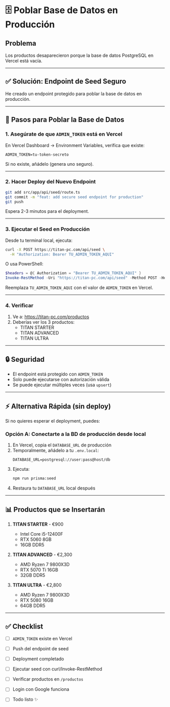 # 🗄️ Poblar Base de Datos en Producción

## Problema
Los productos desaparecieron porque la base de datos PostgreSQL en Vercel está vacía.

---

## ✅ Solución: Endpoint de Seed Seguro

He creado un endpoint protegido para poblar la base de datos en producción.

---

## 📝 Pasos para Poblar la Base de Datos

### 1. Asegúrate de que `ADMIN_TOKEN` está en Vercel

En Vercel Dashboard → Environment Variables, verifica que existe:
```
ADMIN_TOKEN=tu-token-secreto
```

Si no existe, añádelo (genera uno seguro).

---

### 2. Hacer Deploy del Nuevo Endpoint

```bash
git add src/app/api/seed/route.ts
git commit -m "feat: add secure seed endpoint for production"
git push
```

Espera 2-3 minutos para el deployment.

---

### 3. Ejecutar el Seed en Producción

Desde tu terminal local, ejecuta:

```bash
curl -X POST https://titan-pc.com/api/seed \
  -H "Authorization: Bearer TU_ADMIN_TOKEN_AQUI"
```

O usa PowerShell:
```powershell
$headers = @{ Authorization = "Bearer TU_ADMIN_TOKEN_AQUI" }
Invoke-RestMethod -Uri "https://titan-pc.com/api/seed" -Method POST -Headers $headers
```

Reemplaza `TU_ADMIN_TOKEN_AQUI` con el valor de `ADMIN_TOKEN` en Vercel.

---

### 4. Verificar

1. Ve a: https://titan-pc.com/productos
2. Deberías ver los 3 productos:
   - TITAN STARTER
   - TITAN ADVANCED
   - TITAN ULTRA

---

## 🔒 Seguridad

- El endpoint está protegido con `ADMIN_TOKEN`
- Solo puede ejecutarse con autorización válida
- Se puede ejecutar múltiples veces (usa `upsert`)

---

## ⚡ Alternativa Rápida (sin deploy)

Si no quieres esperar el deployment, puedes:

### Opción A: Conectarte a la BD de producción desde local

1. En Vercel, copia el `DATABASE_URL` de producción
2. Temporalmente, añádelo a tu `.env.local`:
   ```
   DATABASE_URL=postgresql://user:pass@host/db
   ```
3. Ejecuta:
   ```bash
   npm run prisma:seed
   ```
4. Restaura tu `DATABASE_URL` local después

---

## 📊 Productos que se Insertarán

1. **TITAN STARTER** - €900
   - Intel Core i5-12400F
   - RTX 5060 8GB
   - 16GB DDR5

2. **TITAN ADVANCED** - €2,300
   - AMD Ryzen 7 9800X3D
   - RTX 5070 Ti 16GB
   - 32GB DDR5

3. **TITAN ULTRA** - €2,800
   - AMD Ryzen 7 9800X3D
   - RTX 5080 16GB
   - 64GB DDR5

---

## ✅ Checklist

- [ ] `ADMIN_TOKEN` existe en Vercel
- [ ] Push del endpoint de seed
- [ ] Deployment completado
- [ ] Ejecutar seed con curl/Invoke-RestMethod
- [ ] Verificar productos en `/productos`
- [ ] Login con Google funciona
- [ ] Todo listo ✨



